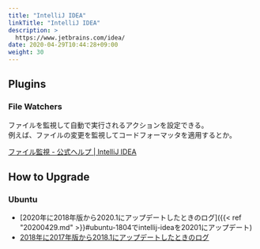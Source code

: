 ```yaml
---
title: "IntelliJ IDEA"
linkTitle: "IntelliJ IDEA"
description: >
  https://www.jetbrains.com/idea/
date: 2020-04-29T10:44:28+09:00
weight: 30
---
```


## Plugins
### File Watchers

ファイルを監視して自動で実行されるアクションを設定できる。  
例えば、ファイルの変更を監視してコードフォーマッタを適用するとか。

[ファイル監視 - 公式ヘルプ | IntelliJ IDEA](https://pleiades.io/help/idea/using-file-watchers.html)

## How to Upgrade
### Ubuntu

- [2020年に2018年版から2020.1にアップデートしたときのログ]({{< ref "20200429.md" >}}#ubuntu-1804でintellij-ideaを20201にアップデート)
- [2018年に2017年版から2018.1にアップデートしたときのログ](https://sites.google.com/site/progrhymetechwiki/home/memo/2018/20180331#TOC-Ubuntu-16.04-IntelliJ-IDEA-)

